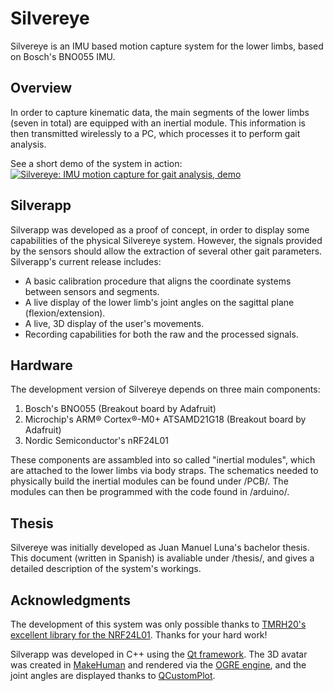 # Silvereye

Silvereye is an IMU based motion capture system for the lower limbs, based on Bosch's BNO055 IMU.

## Overview

In order to capture kinematic data, the main segments of the lower limbs (seven in total) are equipped with an inertial module.
This information is then transmitted wirelessly to a PC, which processes it to perform gait analysis.

See a short demo of the system in action:
[![Silvereye: IMU motion capture for gait analysis, demo](https://img.youtube.com/vi/81BaRLLR5xU/0.jpg)](https://www.youtube.com/watch?v=81BaRLLR5xU)

## Silverapp

Silverapp was developed as a proof of concept, in order to display some capabilities of the physical Silvereye system.
However, the signals provided by the sensors should allow the extraction of several other gait parameters.
Silverapp's current release includes:
- A basic calibration procedure that aligns the coordinate systems between sensors and segments.
- A live display of the lower limb's joint angles on the sagittal plane (flexion/extension).
- A live, 3D display of the user's movements.
- Recording capabilities for both the raw and the processed signals.

## Hardware

The development version of Silvereye depends on three main components:
1. Bosch's BNO055  (Breakout board by Adafruit)
2. Microchip's ARM® Cortex®-M0+ ATSAMD21G18 (Breakout board by Adafruit)
3. Nordic Semiconductor's nRF24L01

These components are assambled into so called "inertial modules", which are attached to the lower limbs via body straps.
The schematics needed to physically build the inertial modules can be found under /PCB/. 
The modules can then be programmed with the code found in /arduino/.

## Thesis

Silvereye was initially developed as Juan Manuel Luna's bachelor thesis. 
This document (written in Spanish) is avaliable under /thesis/, and gives a detailed description of the system's workings.

## Acknowledgments

The development of this system was only possible thanks to [TMRH20's excellent library for the NRF24L01](https://github.com/nRF24/RF24). Thanks for your hard work!

Silverapp was developed in C++ using the [Qt framework](http://qt.io/).
The 3D avatar was created in [MakeHuman](http://www.makehuman.org/) and rendered via the [OGRE engine](http://www.ogre3d.org/), and the joint angles are displayed thanks to [QCustomPlot](http://qcustomplot.com/).
